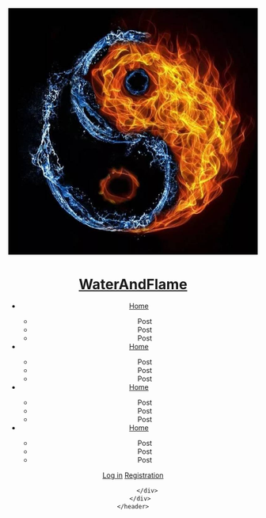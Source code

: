 ﻿<!DOCTYPE html>

<html lang="en-US" xmlns="https://nagetsun.github.io/">
<head>
    <meta charset="utf-8" />
    <title>Name</title>
    <link rel="stylesheet" href="Main.css" />
</head>
<body class="Boby">
    <header class="Header">
        <div class="Item">
            <div class="Logo">
                <div><a href="" class="img_objkt"><img src="IkonM.jpg" class="img" /></a></div>
                <a href="" ><h1 class="Name">WaterAndFlame</h1></a>
            </div>
            <div class="Menu_opt">
                <ul class="Menu">
                    <li class="List">
                        <a href="" class="Button_Li1">Home</a>
                        <div class="triangle_bottom1"></div>
                        <div class="Bottom_menu1">
                            <ul class="spisok_bottom1">
                                <li>Post</li>
                                <li>Post</li>
                                <li>Post</li>
                            </ul>
                        </div>
                    </li>
                    <li class="List">
                        <a href="" class="Button_Li2">Home</a>
                        <div class="triangle_bottom2"></div>
                        <div class="Bottom_menu2">
                            <ul class="spisok_bottom2">
                                <li>Post</li>
                                <li>Post</li>
                                <li>Post</li>
                            </ul>
                        </div>
                    </li>
                    <li class="List">
                        <a href="" class="Button_Li3">Home</a>
                        <div class="triangle_bottom3"></div>
                        <div class="Bottom_menu3">
                            <ul class="spisok_bottom3"> 
                                <li>Post</li>
                                <li>Post</li>
                                <li>Post</li>
                            </ul>
                        </div>
                    </li>
                    <li class="List">
                        <a href="" class="Button_Li4">Home</a>
                        <div class="triangle_bottom4"></div>
                        <div class="Bottom_menu4">
                            <ul class="spisok_bottom4">
                                <li>Post</li>
                                <li>Post</li>
                                <li>Post</li>
                            </ul>
                        </div>
                    </li>
                </ul>
            </div>
            <div class="login">
                <a href="" class="Button_login">Log in</a>
                <a href="" class="Button_regust">Registration</a>

            </div>
        </div>
    </header>
</body>
</html>
